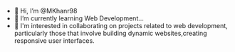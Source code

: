 - 👋 Hi, I’m @MKhanr98
- 🌱 I’m currently learning Web Development...
- 👀 I'm interested in collaborating on projects related to web development, particularly those that involve building dynamic websites,creating responsive user interfaces.



